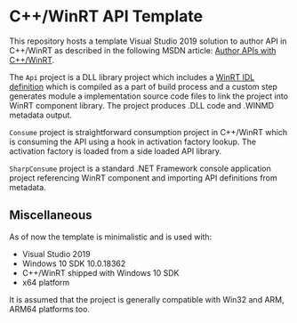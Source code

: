 # C++/WinRT API Template

This repository hosts a template Visual Studio 2019 solution to author API in C++/WinRT as described in the following MSDN article: [Author APIs with C++/WinRT](https://docs.microsoft.com/en-us/windows/uwp/cpp-and-winrt-apis/author-apis).

The `Api` project is a DLL library project which includes a [WinRT IDL definition](Api/Api.idl) which is compiled as a part of build process and a custom step generates module a implementation source code files to link the project into WinRT component library. The project produces .DLL code and .WINMD metadata output.

`Consume` project is straightforward consumption project in C++/WinRT which is consuming the API using a hook in activation factory lookup. The activation factory is loaded from a side loaded API library.

`SharpConsume` project is a standard .NET Framework console application project referencing WinRT component and importing API definitions from metadata.

## Miscellaneous

As of now the template is minimalistic and is used with:

- Visual Studio 2019
- Windows 10 SDK 10.0.18362
- C++/WinRT shipped with Windows 10 SDK
- x64 platform

It is assumed that the project is generally compatible with Win32 and ARM, ARM64 platforms too.
